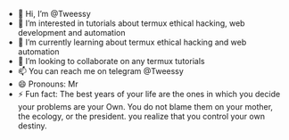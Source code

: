 - 👋 Hi, I’m @Tweessy
- 👀 I’m interested in tutorials about termux ethical hacking, web development and automation
- 🌱 I’m currently learning about termux ethical hacking and web automation
- 💞️ I’m looking to collaborate on any termux tutorials
- 📫 You can reach me on telegram @Tweessy
- 😄 Pronouns: Mr
- ⚡ Fun fact: The best years of your life are the ones in which you decide your problems are your Own. You do not blame them on your mother, the ecology, or the president. you realize that you control your own destiny.

<!---
Tweessy/Tweessy is a ✨ special ✨ repository because its `README.md` (this file) appears on your GitHub profile.
You can click the Preview link to take a look at your changes.
--->
